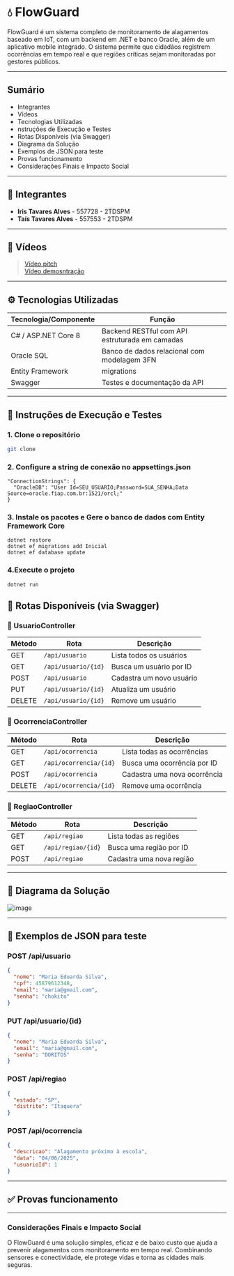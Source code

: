 # 💧 FlowGuard

FlowGuard é um sistema completo de monitoramento de alagamentos baseado em IoT, com um backend em .NET e banco Oracle, além de um aplicativo mobile integrado. O sistema permite que cidadãos registrem ocorrências em tempo real e que regiões críticas sejam monitoradas por gestores públicos.

---

##  Sumário

- Integrantes
- Vídeos
-  Tecnologias Utilizadas
- nstruções de Execução e Testes
-  Rotas Disponíveis (via Swagger)
-  Diagrama da Solução
-  Exemplos de JSON para teste
-  Provas funcionamento
-  Considerações Finais e Impacto Social

---

## 👥 Integrantes

- **Iris Tavares Alves** - 557728 - 2TDSPM  
- **Taís Tavares Alves** - 557553 - 2TDSPM

---

## 🎥 Vídeos

> <a href="">Vídeo pitch</a> </br>
> <a href="">Vídeo demosntração</a>

---

## ⚙️ Tecnologias Utilizadas

| Tecnologia/Componente     | Função                                   |
|--------------------------|------------------------------------------|
| C# / ASP.NET Core 8      | Backend RESTful com API estruturada em camadas     |
| Oracle SQL      | Banco de dados relacional com modelagem 3FN        |
| Entity Framework |  migrations      |
| Swagger                 | Testes e documentação da API             |


---

## 🔎 Instruções de Execução e Testes

### 1. Clone o repositório
```bash
git clone 
```

### 2. Configure a string de conexão no appsettings.json
```text
"ConnectionStrings": {
  "OracleDB": "User Id=SEU_USUARIO;Password=SUA_SENHA;Data Source=oracle.fiap.com.br:1521/orcl;"
}
```

### 3.  Instale os pacotes e Gere o banco de dados com Entity Framework Core
``` text
dotnet restore
dotnet ef migrations add Inicial
dotnet ef database update
```

### 4.Execute o projeto
```text
dotnet run
```

## 🔁 Rotas Disponíveis (via Swagger)


### 🔹 UsuarioController

| Método | Rota                | Descrição                      |
|--------|---------------------|-------------------------------|
| GET    | `/api/usuario`      | Lista todos os usuários       |
| GET    | `/api/usuario/{id}` | Busca um usuário por ID       |
| POST   | `/api/usuario`      | Cadastra um novo usuário      |
| PUT    | `/api/usuario/{id}` | Atualiza um usuário           |
| DELETE | `/api/usuario/{id}` | Remove um usuário             |



### 🔹 OcorrenciaController

| Método | Rota                   | Descrição                            |
|--------|------------------------|---------------------------------------|
| GET    | `/api/ocorrencia`      | Lista todas as ocorrências           |
| GET    | `/api/ocorrencia/{id}` | Busca uma ocorrência por ID          |
| POST   | `/api/ocorrencia`      | Cadastra uma nova ocorrência         |
| DELETE | `/api/ocorrencia/{id}` | Remove uma ocorrência                |



### 🔹 RegiaoController

| Método | Rota              | Descrição                      |
|--------|-------------------|-------------------------------|
| GET    | `/api/regiao`     | Lista todas as regiões        |
| GET    | `/api/regiao/{id}`| Busca uma região por ID       |
| POST   | `/api/regiao`     | Cadastra uma nova região      |

---

## 📑  Diagrama da Solução
![image](https://github.com/user-attachments/assets/8903e71f-2b04-4ee1-b90e-6d311f5b83e5)

---

## 📄 Exemplos de JSON para teste 

### POST /api/usuario
```json
{
  "nome": "Maria Eduarda Silva",
  "cpf": 45879612348,
  "email": "maria@gmail.com",
  "senha": "chokito"
}
```
### PUT /api/usuario/{id}
```json
{
  "nome": "Maria Eduarda Silva",
  "email": "maria@gmail.com",
  "senha": "DORITOS"
}
```

### POST /api/regiao
```json
{
  "estado": "SP",
  "distrito": "Itaquera"
}

```

### POST /api/ocorrencia
```json
{
  "descricao": "Alagamento próximo à escola",
  "data": "04/06/2025",
  "usuarioId": 1
}
```
---

## ✅ Provas funcionamento




---

### Considerações Finais e Impacto Social
O FlowGuard é uma solução simples, eficaz e de baixo custo que ajuda a prevenir alagamentos com monitoramento em tempo real. Combinando sensores e conectividade, ele protege vidas e torna as cidades mais seguras.
